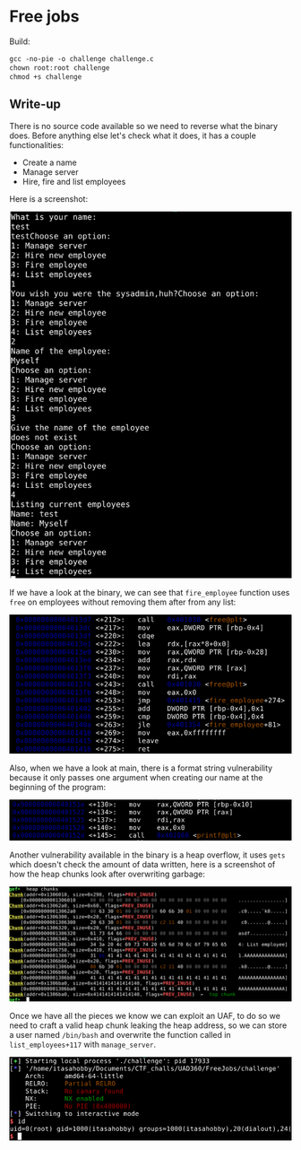 # Free jobs

Build: 
```
gcc -no-pie -o challenge challenge.c
chown root:root challenge
chmod +s challenge
```

## Write-up

There is no source code available so we need to reverse what the binary does. Before anything else let's check what it does, it has a couple functionalities:

* Create a name
* Manage server
* Hire, fire and list employees

Here is a screenshot:

![running binary](img/run.png)

If we have a look at the binary, we can see that `fire_employee` function uses `free` on employees without removing them after from any list:

![free](img/free.png)

Also, when we have a look at main, there is a format string vulnerability because it only passes one argument when creating our name at the beginning  of the program:

![format strings](img/formatstrings.png)

Another vulnerability available in the binary is a heap overflow, it uses `gets` which doesn't check the amount of data written, here is a screenshot of how the heap chunks look after overwriting garbage:

![heap overflow](img/heapoverflow.png)

Once we have all the pieces we know we can exploit an UAF, to do so we need to craft a valid heap chunk leaking the heap address, so we can store a user named `/bin/bash` and overwrite the function called in `list_employees+117` with `manage_server`.

![shell](img/shell.png)